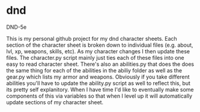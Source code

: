 # dnd
DND-5e

This is my personal github project for my dnd character sheets. Each section of the character sheet is broken down to individual files (e.g. about, lvl, xp, weapons, skills, etc). As my character changes I then update these files. The character.py script mainly just ties each of these files into one easy to read character sheet. There's also an abilities.py that does the does the same thing for each of the abilities in the abiliy folder as well as the gear.py which lists my armor and weapons. Obviously if you take different abilities you'll have to update the ability.py script as well to reflect this, but its pretty self explanitory. When I have time I'd like to eventually make some components of this via variables so that when I level up it will automatically update sections of my character sheet.

